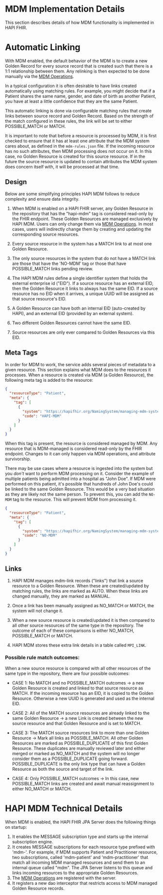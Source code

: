 # MDM Implementation Details

This section describes details of how MDM functionality is implemented in HAPI FHIR.

# Automatic Linking

With MDM enabled, the default behavior of the MDM is to create a new Golden Record for every source record that is created such that there is a 1:1 relationship between them. Any relinking is then expected to be done manually via the [MDM Operations](/hapi-fhir/docs/server_jpa_mdm/mdm_operations.html).

In a typical configuration it is often desirable to have links created automatically using matching rules. For example, you might decide that if a Patient shares the same name, gender, and date of birth as another Patient, you have at least a little confidence that they are the same Patient.

This automatic linking is done via configurable matching rules that create links between source record and Golden Record. Based on the strength of the match configured in these rules, the link will be set to either POSSIBLE_MATCH or MATCH.

It is important to note that before a resource is processed by MDM, it is first checked to ensure that it has at least one attribute that the MDM system cares about, as defined in the `mdm-rules.json` file. If the incoming resource has no such attributes, then MDM processing does not occur on it. In this case, no Golden Resource is created for this source resource. If in the future the source resource is updated to contain attributes the MDM system does concern itself with, it will be processed at that time.

## Design

Below are some simplifying principles HAPI MDM follows to reduce complexity and ensure data integrity.

1. When MDM is enabled on a HAPI FHIR server, any Golden Resource in the repository that has the "hapi-mdm" tag is considered read-only by the FHIR endpoint. These Golden Resources are managed exclusively by HAPI MDM. Users can only change them via [MDM Operations](/hapi-fhir/docs/server_jpa_mdm/mdm_operations.html).  In most cases, users will indirectly change them by creating and updating the corresponding source resources.

1. Every source resource in the system has a MATCH link to at most one Golden Resource.

1. The only source resources in the system that do not have a MATCH link are those that have the 'NO-MDM' tag or those that have POSSIBLE_MATCH links pending review.

1. The HAPI MDM rules define a single identifier system that holds the external enterprise id ("EID"). If a source resource has an external EID, then the Golden Resource it links to always has the same EID. If a source resource has no EID when it arrives, a unique UUID will be assigned as that source resource's EID.

1. A Golden Resource can have both an internal EID (auto-created by HAPI), and an external EID (provided by an 
external system).

1. Two different Golden Resources cannot have the same EID.

1. Source resources are only ever compared to Golden Resources via this EID.

## Meta Tags

In order for MDM to work, the service adds several pieces of metadata to a given resource. This section explains what MDM does to the resources it processes.
When a resource is created via MDM (a Golden Resource), the following meta tag is added to the resource:

```json
{
  "resourceType": "Patient",
  "meta": {
    "tag": [
      {
        "system": "https://hapifhir.org/NamingSystem/managing-mdm-system",
        "code": "HAPI-MDM"
      }
    ]
  }
}
```

When this tag is present, the resource is considered managed by MDM. Any resource that is MDM-managed is considered read-only by the FHIR endpoint. Changes to it 
can only happen via MDM operations, and attribute survivorship. 

There may be use cases where a resource is ingested into the system but you _don't_ want to perform MDM processing on it. Consider the example of multiple patients being admitted into a hospital as "John Doe". If MDM were performed on this patient, it's 
possible that hundreds of John Doe's could be linked to the same Golden Resource. This would be a very bad situation as they are likely not the same person. To prevent this, you can add the `NO-MDM` tag to the resource. This will prevent MDM from processing it.

```json
{
  "resourceType": "Patient",
  "meta": {
    "tag": [
      {
        "system": "https://hapifhir.org/NamingSystem/managing-mdm-system",
        "code": "NO-MDM"
      }
    ]
  }
}
```


## Links

1. HAPI MDM manages mdm-link records ("links") that link a source resource to a Golden Resource. When these are created/updated by matching rules, the links are marked as AUTO.  When these links are changed manually, they are marked as MANUAL.

1. Once a link has been manually assigned as NO_MATCH or MATCH, the system will not change it.

1. When a new source resource is created/updated it is then compared to all other source resources of the same type in the repository. The outcome of each of these comparisons is either NO_MATCH, POSSIBLE_MATCH or MATCH.

1. HAPI MDM stores these extra link details in a table called `MPI_LINK`.

### Possible rule match outcomes:

When a new source resource is compared with all other resources of the same type in the repository, there are four possible outcomes:

* CASE 1: No MATCH and no POSSIBLE_MATCH outcomes -> a new Golden Resource is created and linked to that source resource as MATCH. If the incoming resource has an EID, it is copied to the Golden Resource. Otherwise a new UUID is generated and used as the internal EID.

* CASE 2: All of the MATCH source resources are already linked to the same Golden Resource -> a new Link is created between the new source resource and that Golden Resource and is set to MATCH.

* CASE 3: The MATCH source resources link to more than one Golden Resource -> Mark all links as POSSIBLE_MATCH.  All other Golden Resources are marked as POSSIBLE_DUPLICATE of this first Golden Resource. These duplicates are manually reviewed later and either merged or marked as NO_MATCH and the system will no longer consider them as a POSSIBLE_DUPLICATE going forward. POSSIBLE_DUPLICATE is the only link type that can have a Golden Resource as both the source and target of the link.

* CASE 4: Only POSSIBLE_MATCH outcomes -> In this case, new POSSIBLE_MATCH links are created and await manual reassignment to either NO_MATCH or MATCH.

# HAPI MDM Technical Details

When MDM is enabled, the HAPI FHIR JPA Server does the following things on startup:

1. It enables the MESSAGE subscription type and starts up the internal subscription engine.
1. It creates MESSAGE subscriptions for each resource type prefixed with 'mdm-'. For example, if MDM supports Patient and Practitioner resource, two subscriptions, called 'mdm-patient' and 'mdm-practitioner' that match all incoming MDM managed resources and send them to an internal queue called "mdm". The JPA Server listens to this queue and links incoming resources to the appropriate Golden Resources.
1. The [MDM Operations](/hapi-fhir/docs/server_jpa_mdm/mdm_operations.html) are registered with the server.
1. It registers a new dao interceptor that restricts access to MDM managed Golden Resource records.
